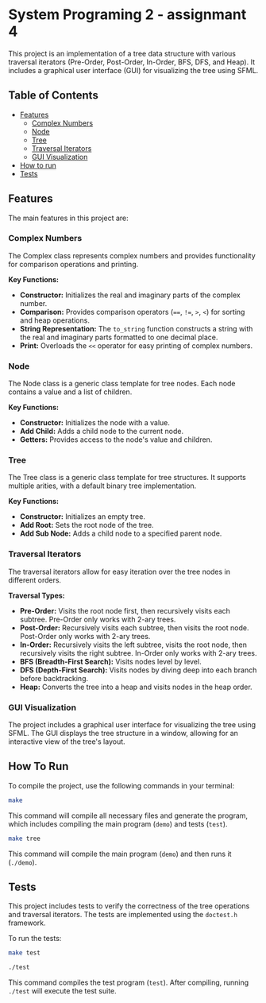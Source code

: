 # System Programing 2 - assignmant 4

This project is an implementation of a tree data structure with various traversal iterators (Pre-Order, Post-Order, In-Order, BFS, DFS, and Heap). It includes a graphical user interface (GUI) for visualizing the tree using SFML.

## Table of Contents
- [Features](#features)
    - [Complex Numbers](#complex-numbers)
    - [Node](#node)
    - [Tree](#tree)
    - [Traversal Iterators](#traversal-iterators)
    - [GUI Visualization](#gui-visualization)
- [How to run](#how-to-run)
- [Tests](#tests)

## Features
The main features in this project are:

### Complex Numbers
The Complex class represents complex numbers and provides functionality for comparison operations and printing.

**Key Functions:**

* **Constructor:** Initializes the real and imaginary parts of the complex number.
* **Comparison:** Provides comparison operators (`==`, `!=`, `>`, `<`) for sorting and heap operations.
* **String Representation:** The `to_string` function constructs a string with the real and imaginary parts formatted to one decimal place.
* **Print:** Overloads the `<<` operator for easy printing of complex numbers.

### Node
The Node class is a generic class template for tree nodes. Each node contains a value and a list of children.

**Key Functions:**

* **Constructor:** Initializes the node with a value.
* **Add Child:** Adds a child node to the current node.
* **Getters:** Provides access to the node's value and children.

### Tree
The Tree class is a generic class template for tree structures. It supports multiple arities, with a default binary tree implementation.

**Key Functions:**

* **Constructor:** Initializes an empty tree.
* **Add Root:** Sets the root node of the tree.
* **Add Sub Node:** Adds a child node to a specified parent node.

### Traversal Iterators
The traversal iterators allow for easy iteration over the tree nodes in different orders.

**Traversal Types:**
* **Pre-Order:** Visits the root node first, then recursively visits each subtree. Pre-Order only works with 2-ary trees.
* **Post-Order:** Recursively visits each subtree, then visits the root node. Post-Order only works with 2-ary trees.
* **In-Order:** Recursively visits the left subtree, visits the root node, then recursively visits the right subtree. In-Order only works with 2-ary trees.
* **BFS (Breadth-First Search):** Visits nodes level by level.
* **DFS (Depth-First Search):** Visits nodes by diving deep into each branch before backtracking.
* **Heap:** Converts the tree into a heap and visits nodes in the heap order.

### GUI Visualization
The project includes a graphical user interface for visualizing the tree using SFML. The GUI displays the tree structure in a window, allowing for an interactive view of the tree's layout.

## How To Run
To compile the project, use the following commands in your terminal:

```sh
make
```
This command will compile all necessary files and generate the program, which includes compiling the main program (`demo`) and tests (`test`).

```sh
make tree
```
This command will compile the main program (`demo`) and then runs it (`./demo`).


## Tests
This project includes tests to verify the correctness of the tree operations and traversal iterators. The tests are implemented using the `doctest.h` framework.

To run the tests:
```sh
make test
```
```sh
./test
```
This command compiles the test program (`test`). After compiling, running `./test` will execute the test suite.




